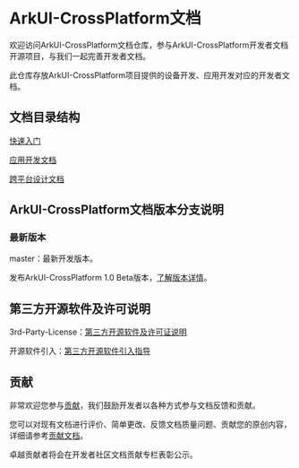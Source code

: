 # ArkUI-CrossPlatform文档

欢迎访问ArkUI-CrossPlatform文档仓库，参与ArkUI-CrossPlatform开发者文档开源项目，与我们一起完善开发者文档。

此仓库存放ArkUI-CrossPlatform项目提供的设备开发、应用开发对应的开发者文档。

## 文档目录结构

[快速入门](application-dev/quick-start/README.md)

[应用开发文档](application-dev)

[跨平台设计文档](design)

## ArkUI-CrossPlatform文档版本分支说明

### 最新版本

master：最新开发版本。  

发布ArkUI-CrossPlatform 1.0 Beta版本，[了解版本详情](release-notes/ArkUI-CrossPlatform-v1.0-beta.md)。


## 第三方开源软件及许可说明

3rd-Party-License：[第三方开源软件及许可证说明](contribute/第三方开源软件及许可证说明.md)

开源软件引入：[第三方开源软件引入指导](https://gitee.com/openharmony/docs/blob/master/zh-cn/contribute/第三方开源软件引入指导.md)

## 贡献

非常欢迎您参与[贡献](https://gitee.com/openharmony/docs/blob/master/zh-cn/contribute/参与贡献.md)，我们鼓励开发者以各种方式参与文档反馈和贡献。

您可以对现有文档进行评价、简单更改、反馈文档质量问题、贡献您的原创内容，详细请参考[贡献文档](https://gitee.com/openharmony/docs/blob/master/zh-cn/contribute/贡献文档.md)。

卓越贡献者将会在开发者社区文档贡献专栏表彰公示。 

